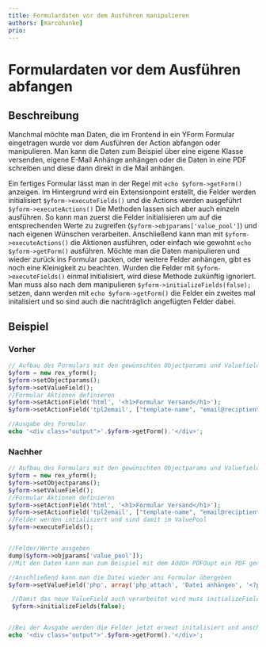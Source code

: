 ```yaml
---
title: Formulardaten vor dem Ausführen manipulieren
authors: [marcohanke]
prio:
---
```


# Formulardaten vor dem Ausführen abfangen


## Beschreibung
Manchmal möchte man Daten, die im Frontend in ein YForm Formular eingetragen wurde vor dem Ausführen der Action abfangen oder manipulieren. Man kann die Daten zum Beispiel über eine eigene Klasse versenden, eigene E-Mail Anhänge anhängen oder die Daten in eine PDF schreiben und diese dann direkt in die Mail anhängen.

Ein fertiges Formular lässt man in der Regel mit `echo $yform->getForm()` anzeigen. Im Hintergrund wird ein Extensionpoint erstellt, die Felder werden initialisiert `$yform->executeFields()` und die Actions werden ausgeführt `$yform->executeActions()`
Die Methoden lassen sich aber auch einzeln ausführen. So kann man zuerst die Felder initialisieren um auf die entsprechenden Werte zu zugreifen (`$yform->objparams['value_pool']`) und nach eigenen Wünschen verarbeiten. Anschließend kann man mit `$yform->executeActions()` die Aktionen ausführen, oder einfach wie gewohnt `echo $yform->getForm()` ausführen.
Möchte man die Daten manipulieren und wieder zurück ins Formular packen, oder weitere Felder anhängen, gibt es noch eine Kleinigkeit zu beachten. Wurden die Felder mit `$yform->executeFields()` einmal initialisiert, wird diese Methode zukünftig ignoriert.
Man muss also nach dem manipulieren `$yform->initializeFields(false);` setzen, dann werden mit `echo $yform->getForm()` die Felder ein zweites mal initalisiert und so sind auch die nachträglich angefügten Felder dabei.

## Beispiel

### Vorher

```php
// Aufbau des Formulars mit den gewünschten Objectparams und Valuefields
$yform = new rex_yform();
$yform->setObjectparams();
$yform->setValueField();
//Formular Aktionen definieren
$yform->setActionField('html', '<h1>Formular Versand</h1>');
$yform->setActionField('tpl2email', ["template-name", "email@reciptient.de"]);

//Ausgabe des Formular
echo '<div class="output">'.$yform->getForm().'</div>';
```

### Nachher

```php
// Aufbau des Formulars mit den gewünschten Objectparams und Valuefields
$yform = new rex_yform();
$yform->setObjectparams();
$yform->setValueField();
//Formular Aktionen definieren
$yform->setActionField('html', '<h1>Formular Versand</h1>');
$yform->setActionField('tpl2email', ["template-name", "email@reciptient.de"]);
//Felder werden intialisiert und sind damit im ValuePool
$yform->executeFields();


//Felder/Werte ausgeben
dump($yform->objparams['value_pool']);
//Mit den Daten kann man zum Beispiel mit dem AddOn PDFOupt ein PDF generieren und im Filesystem ablegen.

//Anschließend kann man die Datei wieder ans Formular übergeben
$yform->setValueField('php', array('php_attach', 'Datei anhängen', '<?php $this->params[\'value_pool\'][\'email_attachments\'][\'pdf\'] = [\'dateiname.pdf\', rex_path::data(\'/addons/yform/plugins/manager/upload/temp/datei.pdf\')]; ?>'));

 //Damit das neue ValueField auch verarbeitet wird muss initializeFields() zurückgesetzt werden
 $yform->initializeFields(false);


//Bei der Ausgabe werden die Felder jetzt erneut initalisiert und anschließend die Actions ausgeführt
echo '<div class="output">'.$yform->getForm().'</div>';
```
